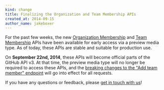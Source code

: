 ```yaml
---
kind: change
title: Finalizing the Organization and Team Membership APIs
created_at: 2014-09-15
author_name: jakeboxer
---
```


For the past few weeks, the new [Organization Membership][org-membership-api] and [Team Membership][team-membership-api] APIs have been available for early access via a preview media type.  As of today, these APIs are stable and suitable for production use.

On **September 22nd, 2014**, these APIs will become official parts of the GitHub API v3. At that time, the preview media type will no longer be required to access these APIs, and the [breaking changes to the "Add team member" endpoint][add-team-member] will go into effect for all requests.

If you have any questions or feedback, please [get in touch with us][contact]!

[contact]: https://github.com/contact?form[subject]=Organization+and+Team+Membership+APIs
[org-membership-api]: /changes/2014-08-28-accepting-organization-invitations-from-the-api/
[team-membership-api]: /changes/2014-08-05-team-memberships-api/
[add-team-member]: /v3/orgs/teams/#add-team-member
